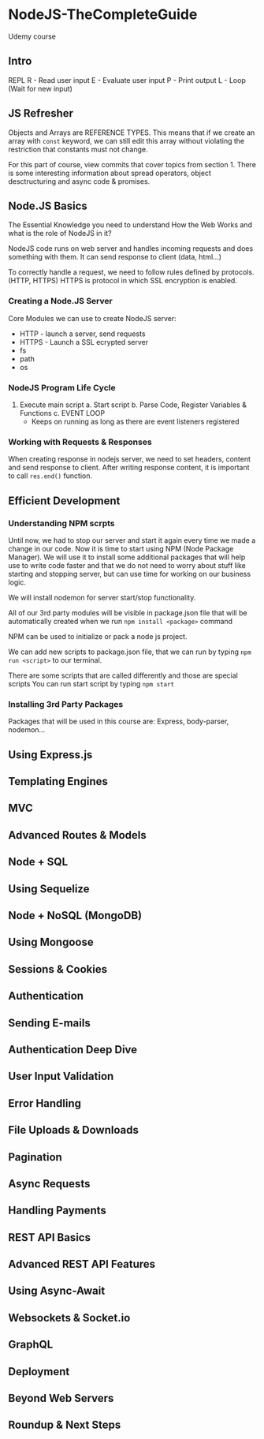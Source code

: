 # NodeJS-TheCompleteGuide
Udemy course

## Intro

REPL
R - Read user input
E - Evaluate user input
P - Print output
L - Loop (Wait for new input)

## JS Refresher

Objects and Arrays are REFERENCE TYPES. This means that if we create an array
with ```const``` keyword, we can still edit this array without violating the restriction
that constants must not change.

For this part of course, view commits that cover topics from section 1.
There is some interesting information about spread operators, object desctructuring
and async code & promises.

## Node.JS Basics
The Essential Knowledge you need to understand
How the Web Works and what is the role of NodeJS in it?

NodeJS code runs on web server and handles incoming requests and does something with them.
It can send response to client (data, html...)

To correctly handle a request, we need to follow rules defined by protocols. (HTTP, HTTPS)
HTTPS is protocol in which SSL encryption is enabled.

### Creating a Node.JS Server
Core Modules we can use to create NodeJS server:
  * HTTP - launch a server, send requests
  * HTTPS - Launch a SSL ecrypted server
  * fs
  * path
  * os

### NodeJS Program Life Cycle
1. Execute main script
  a. Start script
  b. Parse Code, Register Variables & Functions
  c. EVENT LOOP
    * Keeps on running as long as there are event listeners registered

### Working with Requests & Responses
When creating response in nodejs server, we need to set headers, content and send response to client.
After writing response content, it is important to call ```res.end()``` function.

## Efficient Development
### Understanding NPM scrpts
Until now, we had to stop our server and start it again every time we made a change in our code.
Now it is time to start using NPM (Node Package Manager). We will use it to install
some additional packages that will help use to write code faster and that we do
not need to worry about stuff like starting and stopping server, but can use time for working
on our business logic.

We will install nodemon for server start/stop functionality.

All of our 3rd party modules will be visible in package.json file that will be
automatically created when we run ```npm install <package>``` command

NPM can be used to initialize or pack a node js project.

We can add new scripts to package.json file, that we can run by typing ```npm run <script>```
to our terminal.

There are some scripts that are called differently and those are special scripts
You can run start script by typing ```npm start```

### Installing 3rd Party Packages
Packages that will be used in this course are: Express, body-parser, nodemon...

## Using Express.js

## Templating Engines

## MVC

## Advanced Routes & Models

## Node + SQL

## Using Sequelize

## Node + NoSQL (MongoDB)

## Using Mongoose

## Sessions & Cookies

## Authentication

## Sending E-mails

## Authentication Deep Dive

## User Input Validation

## Error Handling

## File Uploads & Downloads

## Pagination

## Async Requests

## Handling Payments

## REST API Basics

## Advanced REST API Features

## Using Async-Await

## Websockets & Socket.io

## GraphQL

## Deployment

## Beyond Web Servers

## Roundup & Next Steps
